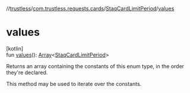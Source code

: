 //[trustless](../../../index.md)/[com.trustless.requests.cards](../index.md)/[StaqCardLimitPeriod](index.md)/[values](values.md)

# values

[kotlin]\
fun [values](values.md)(): [Array](https://kotlinlang.org/api/latest/jvm/stdlib/kotlin/-array/index.html)&lt;[StaqCardLimitPeriod](index.md)&gt;

Returns an array containing the constants of this enum type, in the order they're declared.

This method may be used to iterate over the constants.
